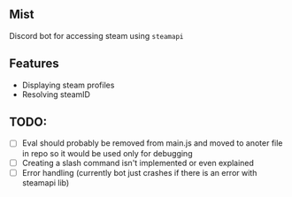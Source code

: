## Mist
Discord bot for accessing steam using `steamapi`

## Features
- Displaying steam profiles
- Resolving steamID


## TODO:
- [ ] Eval should probably be removed from main.js and moved to anoter file in repo so it would be used only for debugging
- [ ] Creating a slash command isn't implemented or even explained
- [ ] Error handling (currently bot just crashes if there is an error with steamapi lib)